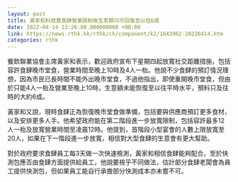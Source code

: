 ```yaml
---
layout: post
title: 黃家和料放寬食肆營業限制後生意額只可回復至以往6成
date: 2022-04-14 13:26:00.000000000 +08:00
link: https://news.rthk.hk/rthk/ch/component/k2/1643962-20220414.htm
categories: rthk
---
```


餐飲聯業協會主席黃家和表示，歡迎政府宣布下星期四起放寬社交距離措施，包括容許食肆晚市堂食，營業時間至晚上10時及4人一枱。他說不少食肆的預訂情況理想，因為市民已長時間不能外出晚市堂食，不過他指出，即使重開晚市堂食，但由於只能4人一枱及營業至晚上10時，生意額未能恢復至以往平時水平，預料只及往時的大約6成。

黃家和又說，現時食肆正為恢復晚市堂食做準備，包括要與供應商預訂更多食材，以及安排更多人手。他希望政府能在第二階段進一步放寬限制，包括容許最多12人一枱及放寬營業時間至凌晨12時。他提到，首階段小型宴會的人數上限放寬至20人，如果在下一階段進一步放寬，相信對大型食肆的生意會有更大幫助。

對於政府要求食肆員工每3天做一次快速檢測，黃家和相信食肆能夠配合，至於快測包應否由食肆方面提供給員工，他說要視乎不同做法，估計部分食肆老闆會為員工提供快測包，但如果員工能自行承擔部分快測成本亦未嘗不可。
